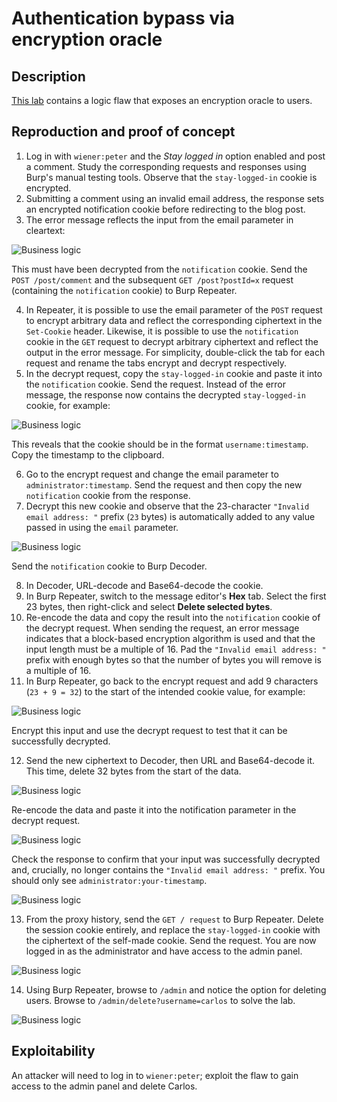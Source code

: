 # Authentication bypass via encryption oracle

## Description

[This lab](https://portswigger.net/web-security/logic-flaws/examples/lab-logic-flaws-authentication-bypass-via-encryption-oracle) contains a logic flaw that exposes an encryption oracle to users.

## Reproduction and proof of concept

1. Log in with `wiener:peter` and the *Stay logged in* option enabled and post a comment. Study the corresponding requests and responses using Burp's manual testing tools. Observe that the `stay-logged-in` cookie is encrypted.
2. Submitting a comment using an invalid email address, the response sets an encrypted notification cookie before redirecting to the blog post.
3. The error message reflects the input from the email parameter in cleartext:

![Business logic](../../_static/images/business13.png)

This must have been decrypted from the `notification` cookie. Send the `POST /post/comment` and the subsequent `GET /post?postId=x` request (containing the `notification` cookie) to Burp Repeater.

4. In Repeater, it is possible to use the email parameter of the `POST` request to encrypt arbitrary data and reflect the corresponding ciphertext in the `Set-Cookie` header. Likewise, it is possible to use the `notification` cookie in the `GET` request to decrypt arbitrary ciphertext and reflect the output in the error message. For simplicity, double-click the tab for each request and rename the tabs encrypt and decrypt respectively.
5. In the decrypt request, copy the `stay-logged-in` cookie and paste it into the `notification` cookie. Send the request. Instead of the error message, the response now contains the decrypted `stay-logged-in` cookie, for example:

![Business logic](../../_static/images/business14.png)

This reveals that the cookie should be in the format `username:timestamp`. Copy the timestamp to the clipboard.

6. Go to the encrypt request and change the email parameter to `administrator:timestamp`. Send the request and then copy the new `notification` cookie from the response.
7. Decrypt this new cookie and observe that the 23-character `"Invalid email address: "` prefix (`23` bytes) is automatically added to any value passed in using the `email` parameter. 

![Business logic](../../_static/images/business15.png)

Send the `notification` cookie to Burp Decoder.

8. In Decoder, URL-decode and Base64-decode the cookie.
9. In Burp Repeater, switch to the message editor's **Hex** tab. Select the first 23 bytes, then right-click and select **Delete selected bytes**.
10. Re-encode the data and copy the result into the `notification` cookie of the decrypt request. When sending the request, an error message indicates that a block-based encryption algorithm is used and that the input length must be a multiple of 16. Pad the `"Invalid email address: "` prefix with enough bytes so that the number of bytes you will remove is a multiple of 16.
11. In Burp Repeater, go back to the encrypt request and add 9 characters (`23 + 9 = 32`) to the start of the intended cookie value, for example:

![Business logic](../../_static/images/business16.png)

Encrypt this input and use the decrypt request to test that it can be successfully decrypted.

12. Send the new ciphertext to Decoder, then URL and Base64-decode it. This time, delete 32 bytes from the start of the data. 

![Business logic](../../_static/images/business17.png)

Re-encode the data and paste it into the notification parameter in the decrypt request. 

![Business logic](../../_static/images/business18.png)

Check the response to confirm that your input was successfully decrypted and, crucially, no longer contains the `"Invalid email address: "` prefix. You should only see `administrator:your-timestamp`.

![Business logic](../../_static/images/business19.png)

13. From the proxy history, send the `GET / request` to Burp Repeater. Delete the session cookie entirely, and replace the `stay-logged-in` cookie with the ciphertext of the self-made cookie. Send the request. You are now logged in as the administrator and have access to the admin panel.

![Business logic](../../_static/images/business20.png)

14. Using Burp Repeater, browse to `/admin` and notice the option for deleting users. Browse to `/admin/delete?username=carlos` to solve the lab.

![Business logic](../../_static/images/business21.png)

## Exploitability

An attacker will need to log in to `wiener:peter`; exploit the flaw to gain access to the admin panel and delete Carlos. 
